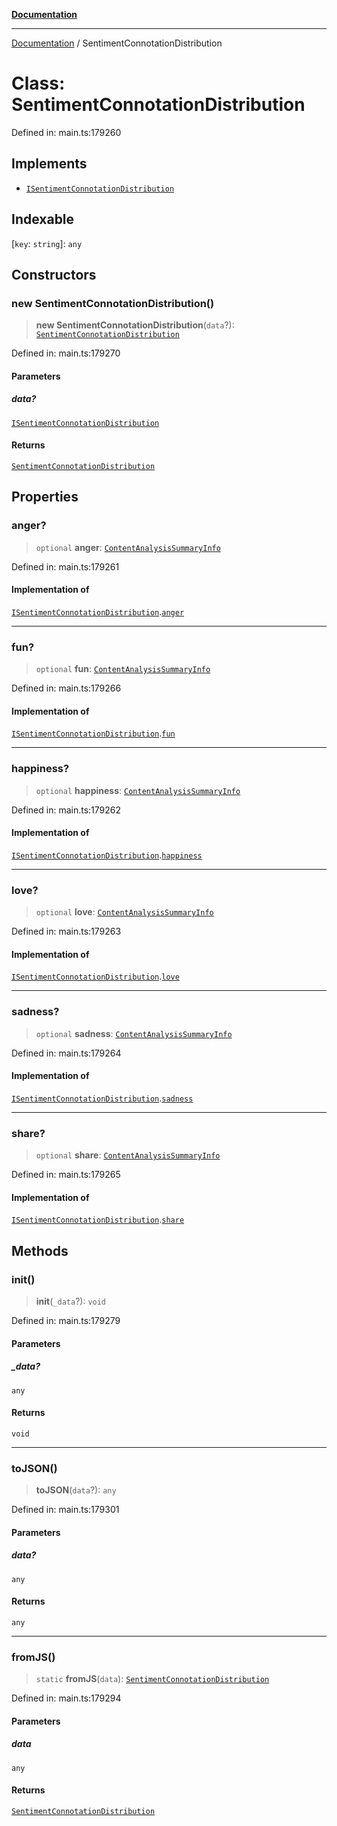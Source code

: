 [**Documentation**](../README.md)

***

[Documentation](../README.md) / SentimentConnotationDistribution

# Class: SentimentConnotationDistribution

Defined in: main.ts:179260

## Implements

- [`ISentimentConnotationDistribution`](../interfaces/ISentimentConnotationDistribution.md)

## Indexable

\[`key`: `string`\]: `any`

## Constructors

### new SentimentConnotationDistribution()

> **new SentimentConnotationDistribution**(`data`?): [`SentimentConnotationDistribution`](SentimentConnotationDistribution.md)

Defined in: main.ts:179270

#### Parameters

##### data?

[`ISentimentConnotationDistribution`](../interfaces/ISentimentConnotationDistribution.md)

#### Returns

[`SentimentConnotationDistribution`](SentimentConnotationDistribution.md)

## Properties

### anger?

> `optional` **anger**: [`ContentAnalysisSummaryInfo`](ContentAnalysisSummaryInfo.md)

Defined in: main.ts:179261

#### Implementation of

[`ISentimentConnotationDistribution`](../interfaces/ISentimentConnotationDistribution.md).[`anger`](../interfaces/ISentimentConnotationDistribution.md#anger)

***

### fun?

> `optional` **fun**: [`ContentAnalysisSummaryInfo`](ContentAnalysisSummaryInfo.md)

Defined in: main.ts:179266

#### Implementation of

[`ISentimentConnotationDistribution`](../interfaces/ISentimentConnotationDistribution.md).[`fun`](../interfaces/ISentimentConnotationDistribution.md#fun)

***

### happiness?

> `optional` **happiness**: [`ContentAnalysisSummaryInfo`](ContentAnalysisSummaryInfo.md)

Defined in: main.ts:179262

#### Implementation of

[`ISentimentConnotationDistribution`](../interfaces/ISentimentConnotationDistribution.md).[`happiness`](../interfaces/ISentimentConnotationDistribution.md#happiness)

***

### love?

> `optional` **love**: [`ContentAnalysisSummaryInfo`](ContentAnalysisSummaryInfo.md)

Defined in: main.ts:179263

#### Implementation of

[`ISentimentConnotationDistribution`](../interfaces/ISentimentConnotationDistribution.md).[`love`](../interfaces/ISentimentConnotationDistribution.md#love)

***

### sadness?

> `optional` **sadness**: [`ContentAnalysisSummaryInfo`](ContentAnalysisSummaryInfo.md)

Defined in: main.ts:179264

#### Implementation of

[`ISentimentConnotationDistribution`](../interfaces/ISentimentConnotationDistribution.md).[`sadness`](../interfaces/ISentimentConnotationDistribution.md#sadness)

***

### share?

> `optional` **share**: [`ContentAnalysisSummaryInfo`](ContentAnalysisSummaryInfo.md)

Defined in: main.ts:179265

#### Implementation of

[`ISentimentConnotationDistribution`](../interfaces/ISentimentConnotationDistribution.md).[`share`](../interfaces/ISentimentConnotationDistribution.md#share)

## Methods

### init()

> **init**(`_data`?): `void`

Defined in: main.ts:179279

#### Parameters

##### \_data?

`any`

#### Returns

`void`

***

### toJSON()

> **toJSON**(`data`?): `any`

Defined in: main.ts:179301

#### Parameters

##### data?

`any`

#### Returns

`any`

***

### fromJS()

> `static` **fromJS**(`data`): [`SentimentConnotationDistribution`](SentimentConnotationDistribution.md)

Defined in: main.ts:179294

#### Parameters

##### data

`any`

#### Returns

[`SentimentConnotationDistribution`](SentimentConnotationDistribution.md)
